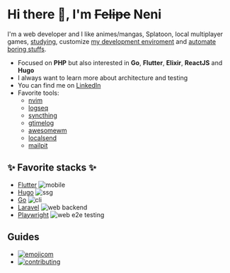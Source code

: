 
# Hi there 👋, I'm ~~Felipe~~ Neni

I'm a web developer and I like animes/mangas, Splatoon, local multiplayer games, [studying](http://neni.dev/ead), customize [my development enviroment](http://d.neni.dev) and [automate boring stuffs](http://neni.dev/log).

- Focused on **PHP** but also interested in **Go**, **Flutter**, **Elixir**, **ReactJS** and **Hugo**
- I always want to learn more about architecture and testing
- You can find me on [LinkedIn](https://www.linkedin.com/in/neninja/)
- Favorite tools:
  - [nvim](https://neovim.io/)
  - [logseq](https://logseq.com/)
  - [syncthing](https://syncthing.net/)
  - [gtimelog](https://gtimelog.org/)
  - [awesomewm](https://awesomewm.org/)
  - [localsend](https://localsend.org/#/)
  - [mailpit](https://github.com/axllent/mailpit)

## :sparkles: Favorite stacks :sparkles:

<!-- - [Elixir and Phoenix](https://github.com/neninja/sintoniapp) ![web backend](https://img.shields.io/badge/%20-web%20backend-blue) -->
- [Flutter](https://github.com/neninja/kros6) ![mobile](https://img.shields.io/badge/%20-mobile-blue)
- [Hugo](https://github.com/neninja/wtf) ![ssg](https://img.shields.io/badge/%20-ssg-blue)
- [Go](https://github.com/neninja/gon) ![cli](https://img.shields.io/badge/%20-cli-blue)
- [Laravel](https://github.com/neninja/hidroponica) ![web backend](https://img.shields.io/badge/%20-web%20backend-blue)
- [Playwright](https://github.com/neninja/hidroponiqa) ![web e2e testing](https://img.shields.io/badge/%20-web%20e2e%20testing-blue)
<!-- - [React](https://github.com/neninja/hidroponica_ui) ![web frontend](https://img.shields.io/badge/%20-web%20backend-blue) -->

## Guides

- [![emojicom](https://img.shields.io/badge/emojicom-%F0%9F%90%9B%20%F0%9F%86%95%20%F0%9F%92%AF%20%F0%9F%91%AE%20%F0%9F%86%98%20%F0%9F%92%A4-%23fff)](http://neni.dev/emojicom)
- [![contributing](https://img.shields.io/badge/CONTRIBUTING-CONTRIBUINDO-%23fff)](http://neni.dev/contributing)
